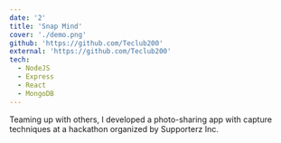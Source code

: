 ```yaml
---
date: '2'
title: 'Snap Mind'
cover: './demo.png'
github: 'https://github.com/Teclub200'
external: 'https://github.com/Teclub200'
tech:
  - NodeJS
  - Express
  - React
  - MongoDB
---
```


Teaming up with others, I developed a photo-sharing app with capture techniques at a hackathon organized by Supporterz Inc.
